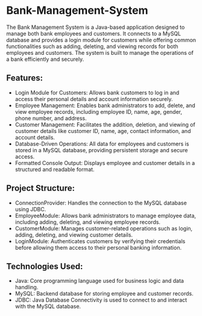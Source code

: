 
# Bank-Management-System

The Bank Management System is a Java-based application designed to manage both bank employees and customers. It connects to a MySQL database and provides a login module for customers while offering common functionalities such as adding, deleting, and viewing records for both employees and customers. The system is built to manage the operations of a bank efficiently and securely.




## Features:
- Login Module for Customers: Allows bank customers to log in and access their personal details and account information securely.
- Employee Management: Enables bank administrators to add, delete, and view employee records, including employee ID, name, age, gender, phone number, and address.
- Customer Management: Facilitates the addition, deletion, and viewing of customer details like customer ID, name, age, contact information, and account details.
- Database-Driven Operations: All data for employees and customers is stored in a MySQL database, providing persistent storage and secure access.
- Formatted Console Output: Displays employee and customer details in a structured and readable format.

## Project Structure:
- ConnectionProvider: Handles the connection to the MySQL database using JDBC.
- EmployeeModule: Allows bank administrators to manage employee data, including adding, deleting, and viewing employee records.
- CustomerModule: Manages customer-related operations such as login, adding, deleting, and viewing customer details.
- LoginModule: Authenticates customers by verifying their credentials before allowing them access to their personal banking information.

## Technologies Used:
- Java: Core programming language used for business logic and data handling.
- MySQL: Backend database for storing employee and customer records.
- JDBC: Java Database Connectivity is used to connect to and interact with the MySQL database.



